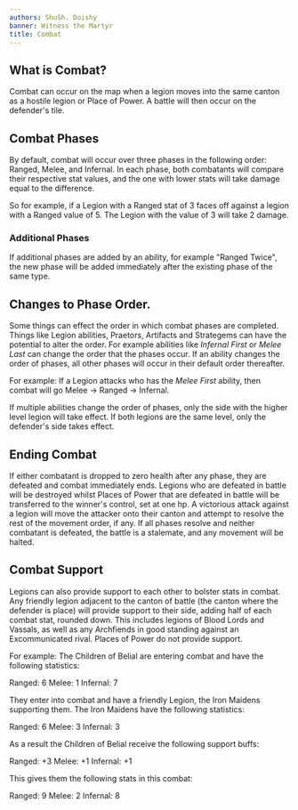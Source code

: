 ```yaml
---
authors: ShuSh. Doishy
banner: Witness the Martyr
title: Combat
---
```


## What is Combat?

Combat can occur on the map when a legion moves into the same canton as a
hostile legion or Place of Power. A battle will then occur on the defender's
tile.

## Combat Phases

By default, combat will occur over three phases in the following order: Ranged,
Melee, and Infernal. In each phase, both combatants will compare their
respective stat values, and the one with lower stats will take damage equal to
the difference.

So for example, if a Legion with a Ranged stat of 3 faces off against a legion
with a Ranged value of 5. The Legion with the value of 3 will take 2 damage.

### Additional Phases

If additional phases are added by an ability, for example "Ranged Twice", the
new phase will be added immediately after the existing phase of the same type.

## Changes to Phase Order.

Some things can effect the order in which combat phases are completed. Things
like Legion abilities, Praetors, Artifacts and Strategems can have the potential
to alter the order. For example abilities like _Infernal First_ or _Melee Last_
can change the order that the phases occur. If an ability changes the order of
phases, all other phases will occur in their default order thereafter.

For example: If a Legion attacks who has the _Melee First_ ability, then combat
will go Melee -> Ranged -> Infernal.

If multiple abilities change the order of phases, only the side with the higher
level legion will take effect. If both legions are the same level, only the
defender's side takes effect.

## Ending Combat

If either combatant is dropped to zero health after any phase, they are defeated
and combat immediately ends. Legions who are defeated in battle will be
destroyed whilst Places of Power that are defeated in battle will be transferred
to the winner's control, set at one hp. A victorious attack against a legion
will move the attacker onto their canton and attempt to resolve the rest of the
movement order, if any. If all phases resolve and neither combatant is
defeated, the battle is a stalemate, and any movement will be halted.

## Combat Support

Legions can also provide support to each other to bolster stats in combat. Any
friendly legion adjacent to the canton of battle (the canton where the defender
is place) will provide support to their side, adding half of each combat stat,
rounded down. This includes legions of Blood Lords and Vassals, as well as any
Archfiends in good standing against an Excommunicated rival. Places of Power do
not provide support.

For example: The Children of Belial are entering combat and have the following
statistics:

Ranged: 6
Melee: 1
Infernal: 7

They enter into combat and have a friendly Legion, the Iron Maidens supporting
them. The Iron Maidens have the following statistics:

Ranged: 6
Melee: 3
Infernal: 3

As a result the Children of Belial receive the following support buffs:

Ranged: +3
Melee: +1
Infernal: +1

This gives them the following stats in this combat:

Ranged: 9
Melee: 2
Infernal: 8
